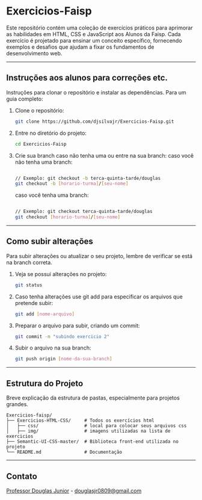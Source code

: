 # Exercicios-Faisp

Este repositório contém uma coleção de exercícios práticos para aprimorar as habilidades em HTML, CSS e JavaScript aos Alunos da Faisp. Cada exercício é projetado para ensinar um conceito específico, fornecendo exemplos e desafios que ajudam a fixar os fundamentos de desenvolvimento web.

---

## Instruções aos alunos para correções etc.

Instruções para clonar o repositório e instalar as dependências. Para um guia completo:

1. Clone o repositório:
   ```bash
   git clone https://github.com/djsilvajr/Exercicios-Faisp.git
   ```
2. Entre no diretório do projeto:
   ```bash
   cd Exercicios-Faisp
   ```
3. Crie sua branch caso não tenha uma ou entre na sua branch:
    caso você não tenha uma branch:
   ```bash
   
   // Exemplo: git checkout -b terca-quinta-tarde/douglas
   git checkout -b [horario-turma]/[seu-nome]
   ```
   caso você tenha uma branch:
    ```bash
   
   // Exemplo: git checkout terca-quinta-tarde/douglas
   git checkout [horario-turma]/[seu-nome]
   ```
---

## Como subir alterações

Para subir alterações ou atualizar o seu projeto, lembre de verificar se está na branch correta.

1. Veja se possui alterações no projeto:
   ```bash
   git status
   ```

2. Caso tenha alterações use git add para especificar os arquivos que pretende subir:
   ```bash
   git add [nome-arquivo]
   ```

3. Preparar o arquivo para subir, criando um commit:
   ```bash
   git commit -m "subindo exercicio 2"
   ```

4. Subir o arquivo na sua branch:
   ```bash
   git push origin [nome-da-sua-branch]
   ```


---

## Estrutura do Projeto

Breve explicação da estrutura de pastas, especialmente para projetos grandes.

```plaintext
Exercicios-faisp/
├── Exercicios-HTML-CSS/     # Todos os exercícios html
│   ├── css/                 # local para colocar seus arquivos css
│   ├── img/                 # imagens utilizadas na lista de exercicios
├── Semantic-UI-CSS-master/  # Biblioteca front-end utilizada no projeto
└── README.md                # Documentação
```

---


## Contato

[Professor Douglas Junior](https://github.com/djsilvajr) - douglasjr0809@gmail.com

